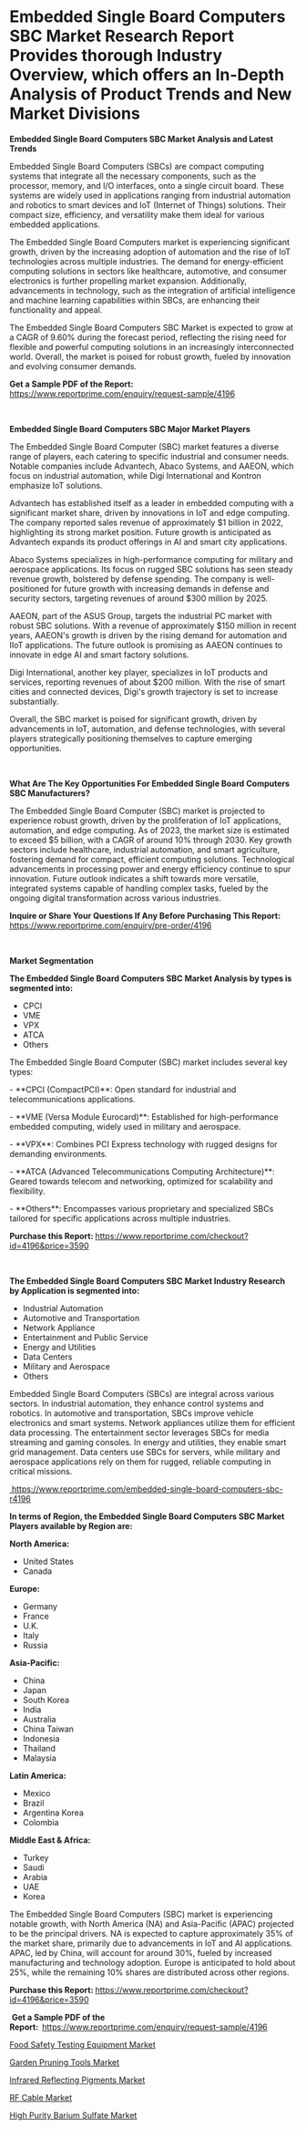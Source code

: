 <p><h1>Embedded Single Board Computers SBC Market Research Report Provides thorough Industry Overview, which offers an In-Depth Analysis of Product Trends and New Market Divisions</h1></p><p><strong>Embedded Single Board Computers SBC Market Analysis and Latest Trends</strong></p>
<p><p>Embedded Single Board Computers (SBCs) are compact computing systems that integrate all the necessary components, such as the processor, memory, and I/O interfaces, onto a single circuit board. These systems are widely used in applications ranging from industrial automation and robotics to smart devices and IoT (Internet of Things) solutions. Their compact size, efficiency, and versatility make them ideal for various embedded applications.</p><p>The Embedded Single Board Computers market is experiencing significant growth, driven by the increasing adoption of automation and the rise of IoT technologies across multiple industries. The demand for energy-efficient computing solutions in sectors like healthcare, automotive, and consumer electronics is further propelling market expansion. Additionally, advancements in technology, such as the integration of artificial intelligence and machine learning capabilities within SBCs, are enhancing their functionality and appeal.</p><p>The Embedded Single Board Computers SBC Market is expected to grow at a CAGR of 9.60% during the forecast period, reflecting the rising need for flexible and powerful computing solutions in an increasingly interconnected world. Overall, the market is poised for robust growth, fueled by innovation and evolving consumer demands.</p></p>
<p><strong>Get a Sample PDF of the Report:&nbsp;</strong> <a href="https://www.reportprime.com/enquiry/request-sample/4196">https://www.reportprime.com/enquiry/request-sample/4196</a></p>
<p>&nbsp;</p>
<p><strong>Embedded Single Board Computers SBC Major Market Players</strong></p>
<p><p>The Embedded Single Board Computer (SBC) market features a diverse range of players, each catering to specific industrial and consumer needs. Notable companies include Advantech, Abaco Systems, and AAEON, which focus on industrial automation, while Digi International and Kontron emphasize IoT solutions.</p><p>Advantech has established itself as a leader in embedded computing with a significant market share, driven by innovations in IoT and edge computing. The company reported sales revenue of approximately $1 billion in 2022, highlighting its strong market position. Future growth is anticipated as Advantech expands its product offerings in AI and smart city applications.</p><p>Abaco Systems specializes in high-performance computing for military and aerospace applications. Its focus on rugged SBC solutions has seen steady revenue growth, bolstered by defense spending. The company is well-positioned for future growth with increasing demands in defense and security sectors, targeting revenues of around $300 million by 2025.</p><p>AAEON, part of the ASUS Group, targets the industrial PC market with robust SBC solutions. With a revenue of approximately $150 million in recent years, AAEON's growth is driven by the rising demand for automation and IIoT applications. The future outlook is promising as AAEON continues to innovate in edge AI and smart factory solutions.</p><p>Digi International, another key player, specializes in IoT products and services, reporting revenues of about $200 million. With the rise of smart cities and connected devices, Digi's growth trajectory is set to increase substantially.</p><p>Overall, the SBC market is poised for significant growth, driven by advancements in IoT, automation, and defense technologies, with several players strategically positioning themselves to capture emerging opportunities.</p></p>
<p>&nbsp;</p>
<p><strong>What Are The Key Opportunities For Embedded Single Board Computers SBC Manufacturers?</strong></p>
<p><p>The Embedded Single Board Computer (SBC) market is projected to experience robust growth, driven by the proliferation of IoT applications, automation, and edge computing. As of 2023, the market size is estimated to exceed $5 billion, with a CAGR of around 10% through 2030. Key growth sectors include healthcare, industrial automation, and smart agriculture, fostering demand for compact, efficient computing solutions. Technological advancements in processing power and energy efficiency continue to spur innovation. Future outlook indicates a shift towards more versatile, integrated systems capable of handling complex tasks, fueled by the ongoing digital transformation across various industries.</p></p>
<p><strong>Inquire or Share Your Questions If Any Before Purchasing This Report:</strong> <a href="https://www.reportprime.com/enquiry/pre-order/4196">https://www.reportprime.com/enquiry/pre-order/4196</a></p>
<p>&nbsp;</p>
<p><strong>Market Segmentation</strong></p>
<p><strong>The Embedded Single Board Computers SBC Market Analysis by types is segmented into:</strong></p>
<p><ul><li>CPCI</li><li>VME</li><li>VPX</li><li>ATCA</li><li>Others</li></ul></p>
<p><p>The Embedded Single Board Computer (SBC) market includes several key types: </p><p>- **CPCI (CompactPCI)**: Open standard for industrial and telecommunications applications. </p><p>- **VME (Versa Module Eurocard)**: Established for high-performance embedded computing, widely used in military and aerospace. </p><p>- **VPX**: Combines PCI Express technology with rugged designs for demanding environments. </p><p>- **ATCA (Advanced Telecommunications Computing Architecture)**: Geared towards telecom and networking, optimized for scalability and flexibility. </p><p>- **Others**: Encompasses various proprietary and specialized SBCs tailored for specific applications across multiple industries.</p></p>
<p><strong>Purchase this Report:&nbsp;</strong><a href="https://www.reportprime.com/checkout?id=4196&price=3590">https://www.reportprime.com/checkout?id=4196&price=3590</a></p>
<p>&nbsp;</p>
<p><strong>The Embedded Single Board Computers SBC Market Industry Research by Application is segmented into:</strong></p>
<p><ul><li>Industrial Automation</li><li>Automotive and Transportation</li><li>Network Appliance</li><li>Entertainment and Public Service</li><li>Energy and Utilities</li><li>Data Centers</li><li>Military and Aerospace</li><li>Others</li></ul></p>
<p><p>Embedded Single Board Computers (SBCs) are integral across various sectors. In industrial automation, they enhance control systems and robotics. In automotive and transportation, SBCs improve vehicle electronics and smart systems. Network appliances utilize them for efficient data processing. The entertainment sector leverages SBCs for media streaming and gaming consoles. In energy and utilities, they enable smart grid management. Data centers use SBCs for servers, while military and aerospace applications rely on them for rugged, reliable computing in critical missions.</p></p>
<p><a href="https://www.reportprime.com/embedded-single-board-computers-sbc-r4196">&nbsp;https://www.reportprime.com/embedded-single-board-computers-sbc-r4196</a></p>
<p><strong>In terms of Region, the Embedded Single Board Computers SBC Market Players available by Region are:</strong></p>
<p>
    <p> <strong> North America: </strong>
        <ul>
            <li>United States</li>
            <li>Canada</li>
        </ul>
        </p> 
    <p> <strong> Europe: </strong>
        <ul>
            <li>Germany</li>
            <li>France</li>
            <li>U.K.</li>
            <li>Italy</li>
            <li>Russia</li>
        </ul>
        </p> 
    <p> <strong> Asia-Pacific: </strong>
        <ul>
            <li>China</li>
            <li>Japan</li>
            <li>South Korea</li>
            <li>India</li>
            <li>Australia</li>
            <li>China Taiwan</li>
            <li>Indonesia</li>
            <li>Thailand</li>
            <li>Malaysia</li>
        </ul>
        </p> 
    <p> <strong> Latin America: </strong>
        <ul>
            <li>Mexico</li>
            <li>Brazil</li>
            <li>Argentina Korea</li>
            <li>Colombia</li>
        </ul>
        </p> 
    <p> <strong> Middle East & Africa: </strong>
        <ul>
            <li>Turkey</li>
            <li>Saudi</li>
            <li>Arabia</li>
            <li>UAE</li>
            <li>Korea</li>
        </ul>
    </p>
    </p>
<p><p>The Embedded Single Board Computers (SBC) market is experiencing notable growth, with North America (NA) and Asia-Pacific (APAC) projected to be the principal drivers. NA is expected to capture approximately 35% of the market share, primarily due to advancements in IoT and AI applications. APAC, led by China, will account for around 30%, fueled by increased manufacturing and technology adoption. Europe is anticipated to hold about 25%, while the remaining 10% shares are distributed across other regions.</p></p>
<p><strong>Purchase this Report: </strong><a href="https://www.reportprime.com/checkout?id=4196&price=3590">https://www.reportprime.com/checkout?id=4196&price=3590</a></p>
<p>&nbsp;<strong>Get a Sample PDF of the Report:&nbsp;&nbsp;</strong><a href="https://www.reportprime.com/enquiry/request-sample/4196">https://www.reportprime.com/enquiry/request-sample/4196</a></p>
<p><strong></strong></p>
<p><p><a href="https://www.linkedin.com/pulse/food-safety-testing-equipment-market-forecasts-trends-impact-sx9qc?trackingId=k42pcBJ9S12KRzAvdY2gYw%3D%3D">Food Safety Testing Equipment Market</a></p><p><a href="https://www.linkedin.com/pulse/emerging-trends-garden-pruning-tools-market-global-outlook-3e5qc?trackingId=uxebgHYgSA%2B3O1Eig7puqA%3D%3D">Garden Pruning Tools Market</a></p><p><a href="https://issuu.com/reportprime-2/docs/infrared-reflecting-pigments-market_5ce274cb0981e5">Infrared Reflecting Pigments Market</a></p><p><a href="https://www.linkedin.com/pulse/what-factors-influence-rf-cable-market-coming-years-product-blobc?trackingId=K6VnK1AmTA%2B6UXsthEImtA%3D%3D">RF Cable Market</a></p><p><a href="https://issuu.com/reportprime-2/docs/high-purity-barium-sulfate-market-s_a760aa26237ec1">High Purity Barium Sulfate Market</a></p></p>